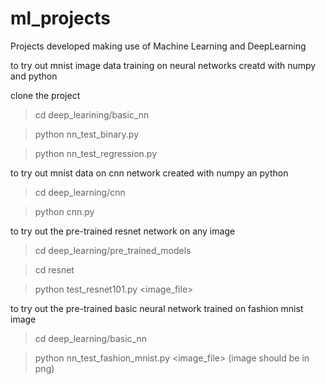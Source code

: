 # ml_projects
Projects developed making use of Machine Learning and DeepLearning 

to try out mnist image data training on neural networks creatd with numpy and python

clone the project
> cd deep_learining/basic_nn

>  python nn_test_binary.py

>  python nn_test_regression.py

to try out mnist data on cnn network created with numpy an python

> cd deep_learning/cnn

> python cnn.py

to try out the pre-trained resnet network on any image

> cd deep_learning/pre_trained_models

> cd resnet

> python test_resnet101.py <image_file>

to try out the pre-trained basic neural network trained on fashion mnist image

> cd deep_learning/basic_nn

> python nn_test_fashion_mnist.py <image_file> (image should be in png)
